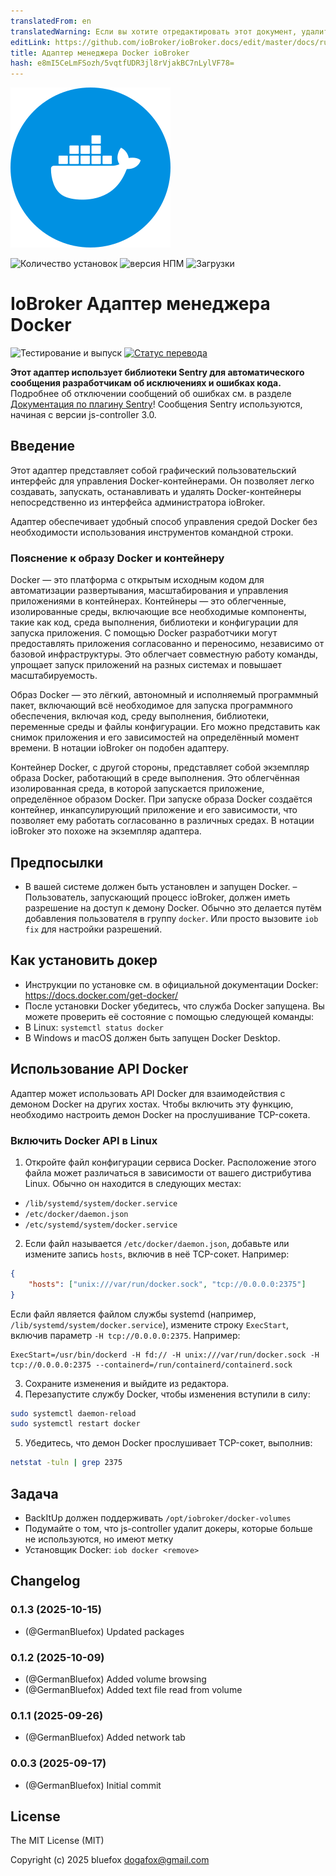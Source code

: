 ```yaml
---
translatedFrom: en
translatedWarning: Если вы хотите отредактировать этот документ, удалите поле «translationFrom», в противном случае этот документ будет снова автоматически переведен
editLink: https://github.com/ioBroker/ioBroker.docs/edit/master/docs/ru/adapterref/iobroker.docker-manager/README.md
title: Адаптер менеджера Docker ioBroker
hash: e8mI5CeLmFSozh/5vqtfUDR3jl8rVjakBC7nLylVF78=
---
```

![Логотип](../../../en/adapterref/iobroker.docker-manager/admin/docker-manager.svg)

![Количество установок](http://iobroker.live/badges/docker-manager-stable.svg)
![версия НПМ](http://img.shields.io/npm/v/iobroker.docker-manager.svg)
![Загрузки](https://img.shields.io/npm/dm/iobroker.docker-manager.svg)

# IoBroker Адаптер менеджера Docker
![Тестирование и выпуск](https://github.com/ioBroker/ioBroker.docker-manager/workflows/Test%20and%20Release/badge.svg) [![Статус перевода](https://weblate.iobroker.net/widgets/adapters/-/docker-manager/svg-badge.svg)](https://weblate.iobroker.net/engage/adapters/?utm_source=widget)

**Этот адаптер использует библиотеки Sentry для автоматического сообщения разработчикам об исключениях и ошибках кода.** Подробнее об отключении сообщений об ошибках см. в разделе [Документация по плагину Sentry](https://github.com/ioBroker/plugin-sentry#plugin-sentry)! Сообщения Sentry используются, начиная с версии js-controller 3.0.

## Введение
Этот адаптер представляет собой графический пользовательский интерфейс для управления Docker-контейнерами.
Он позволяет легко создавать, запускать, останавливать и удалять Docker-контейнеры непосредственно из интерфейса администратора ioBroker.

Адаптер обеспечивает удобный способ управления средой Docker без необходимости использования инструментов командной строки.

### Пояснение к образу Docker и контейнеру
Docker — это платформа с открытым исходным кодом для автоматизации развертывания, масштабирования и управления приложениями в контейнерах.
Контейнеры — это облегченные, изолированные среды, включающие все необходимые компоненты, такие как код, среда выполнения, библиотеки и конфигурации для запуска приложения.
С помощью Docker разработчики могут предоставлять приложения согласованно и переносимо, независимо от базовой инфраструктуры.
Это облегчает совместную работу команды, упрощает запуск приложений на разных системах и повышает масштабируемость.

Образ Docker — это лёгкий, автономный и исполняемый программный пакет, включающий всё необходимое для запуска программного обеспечения, включая код, среду выполнения, библиотеки, переменные среды и файлы конфигурации.
Его можно представить как снимок приложения и его зависимостей на определённый момент времени.
В нотации ioBroker он подобен адаптеру.

Контейнер Docker, с другой стороны, представляет собой экземпляр образа Docker, работающий в среде выполнения. Это облегчённая изолированная среда, в которой запускается приложение, определённое образом Docker.
При запуске образа Docker создаётся контейнер, инкапсулирующий приложение и его зависимости, что позволяет ему работать согласованно в различных средах.
В нотации ioBroker это похоже на экземпляр адаптера.

## Предпосылки
- В вашей системе должен быть установлен и запущен Docker.
– Пользователь, запускающий процесс ioBroker, должен иметь разрешение на доступ к демону Docker. Обычно это делается путём добавления пользователя в группу `docker`. Или просто вызовите `iob fix` для настройки разрешений.

## Как установить докер
- Инструкции по установке см. в официальной документации Docker: https://docs.docker.com/get-docker/
- После установки Docker убедитесь, что служба Docker запущена. Вы можете проверить её состояние с помощью следующей команды:
- В Linux: `systemctl status docker`
- В Windows и macOS должен быть запущен Docker Desktop.

## Использование API Docker
Адаптер может использовать API Docker для взаимодействия с демоном Docker на других хостах. Чтобы включить эту функцию, необходимо настроить демон Docker на прослушивание TCP-сокета.

### Включить Docker API в Linux
1. Откройте файл конфигурации сервиса Docker. Расположение этого файла может различаться в зависимости от вашего дистрибутива Linux. Обычно он находится в следующих местах:
- `/lib/systemd/system/docker.service`
- `/etc/docker/daemon.json`
- `/etc/systemd/system/docker.service`
2. Если файл называется `/etc/docker/daemon.json`, добавьте или измените запись `hosts`, включив в неё TCP-сокет. Например:

```json
{
    "hosts": ["unix:///var/run/docker.sock", "tcp://0.0.0.0:2375"]
}
```

Если файл является файлом службы systemd (например, `/lib/systemd/system/docker.service`), измените строку `ExecStart`, включив параметр `-H tcp://0.0.0.0:2375`. Например:

```
ExecStart=/usr/bin/dockerd -H fd:// -H unix:///var/run/docker.sock -H tcp://0.0.0.0:2375 --containerd=/run/containerd/containerd.sock
```

3. Сохраните изменения и выйдите из редактора.
4. Перезапустите службу Docker, чтобы изменения вступили в силу:

```bash
sudo systemctl daemon-reload
sudo systemctl restart docker
```

5. Убедитесь, что демон Docker прослушивает TCP-сокет, выполнив:

```bash
netstat -tuln | grep 2375
```

## Задача
- BackItUp должен поддерживать `/opt/iobroker/docker-volumes`
- Подумайте о том, что js-controller удалит докеры, которые больше не используются, но имеют метку
- Установщик Docker: `iob docker <remove>`

<!-- Заполнитель для следующей версии (в начале строки):

### **РАБОТА В ХОДЕ** -->

## Changelog
### 0.1.3 (2025-10-15)

- (@GermanBluefox) Updated packages

### 0.1.2 (2025-10-09)

- (@GermanBluefox) Added volume browsing
- (@GermanBluefox) Added text file read from volume

### 0.1.1 (2025-09-26)

- (@GermanBluefox) Added network tab

### 0.0.3 (2025-09-17)

- (@GermanBluefox) Initial commit

## License

The MIT License (MIT)

Copyright (c) 2025 bluefox <dogafox@gmail.com>